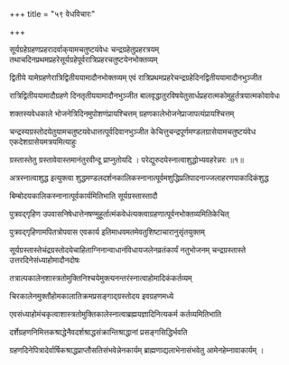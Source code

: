 +++
title = "५९ वेधविचारः"

+++

सूर्यग्रहेग्रहणप्रहरादर्वाक्‌यामचतुष्टयंवेधः चन्द्रग्रहेतुप्रहरत्रयम् तथाचदिनप्रथमप्रहरेसूर्यग्रहेपूर्वरात्रिप्रहरचतुष्टयेनभोक्तव्यम्

द्वितीये यामेग्रहणेरात्रिद्वितीययामादौनभोक्तव्यम् एवं रात्रिप्रथमप्रहरेचन्द्रग्रहेदिनद्वितीययामादौनभुञ्जीत

रात्रिद्वितीययामादौग्रहणे दिनतृतीययामादौनभुञ्जीत बालवृद्धातुरविषयेतुसार्धप्रहरात्मकोमुहुर्तत्रयात्मकोवावेधः

शक्तस्यवेधकाले भोजनेत्रिदिनमुपोशणंप्रायश्चित्तम् ग्रहणकालेभोजनेप्राजापत्यंप्रायश्चित्तम्

चन्द्रस्यग्रस्तोदयेतुयामचतुष्टयवेधात्तत्पूर्वदिवानभुञ्जीत केचित्तुचन्द्रपूर्णमण्डलग्रासेयामचतुष्टयंवेध एकदेशग्रासेयमत्रयमित्याहुः

ग्रस्तास्तेतु ग्रस्तावेवास्तमानंतुरवीन्दू प्राप्नुतोयदि । परेद्युरुदयेस्नात्वाशुद्धोभ्यवहरेन्नरः ॥१॥

अत्रस्नात्वाशुद्ध इत्युक्त्वा शुद्धमण्डलदर्शनकालिकस्नानात्पूर्वमशुद्धिप्रतिपादनाज्जलाहरणपाकादिकंशुद्ध

बिम्बोदयकालिकस्नानात्पूर्वकार्यमितिभाति सूर्यग्रस्तास्तादौ

पुत्रवद्‌गृहिण उपवासनिषेधात्तेनषण्मुहूर्तात्मंकवेधंत्यक्त्वाग्रहणात्पूर्वनभोक्तव्यमितिकेचित्

पुत्रवद्‌गृहिणामपितत्रोपवास एवकार्य इतिमाधवमतमेवतुशिष्टाचारानुसृंतयुक्तम्

सूर्यग्रस्तास्तेचंद्रग्रस्तोदयेचाहिताग्निनान्वाधानंविधायजलेनव्रतंकार्यं नतुभोजनम् चन्द्रग्रस्तास्ते उत्तरदिनेसंध्याहोमादौनदोषः

तत्राल्पकालेनशास्त्रतोमुक्तिनिश्चयेमुक्त्यनन्तरंस्नात्वाहोमादिकंकर्तव्यम्

चिरकालेनमुक्तौहोमकालातिक्रमप्रसङ्गाद्‌ग्रस्तोदय इवग्रहणमध्ये

एवसंध्याहोमंचकृत्वाशास्त्रतोमुक्तिकालेस्नात्वाब्रह्मयज्ञादिनित्यकर्म कर्तव्यमितिभाति

दर्शेग्रहणनिमित्तकश्राद्धेनैवदर्शश्राद्धसंक्रान्तिश्राद्धानां प्रसङ्गसिद्धिर्भवति

ग्रहणदिनेपित्रादेर्वार्षिकश्राद्धप्राप्तौसतिसंभवेन्नेनकार्यम् ब्राह्मणाद्यलाभेनासंभवेतु आमेनहेम्नावाकार्यम् ।
